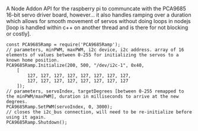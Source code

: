 A Node Addon API for the raspberry pi to communcate with the PCA9685 16-bit servo driver board, however... it also handles ramping over a duration which allows for smooth movement of servos without doing loops in nodejs [loop is handled within c++ on another thread and is there for not blocking or costly].


```
const PCA9685Ramp = require('PCA9685Ramp');
// parameters, minPWM, maxPWM, i2c device, i2c address. array of 16 elements of values between 0-255 for initializing the servos to a known home position.
PCA9685Ramp.Initialize(200, 500, "/dev/i2c-1", 0x40,
    [   
        127, 127, 127, 127, 127, 127, 127, 127,
        127, 127, 127, 127, 127, 127, 127, 127
    ]);
// parameters, servoIndex, targetDegrees [between 0-255 remapped to the minPWM/maxPWM], duration in milliseconds to arrive at the new degrees.
PCA9685Ramp.SetPWM(servoIndex, 0, 3000);
// closes the i2c_bus connection, will need to be re-initialize before using it again.
PCA9685Ramp.Shutdown();
```